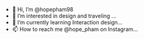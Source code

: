 - 👋 Hi, I’m @hopepham98
- 👀 I’m interested in design and traveling ...
- 🌱 I’m currently learning Interaction design...
- 📫 How to reach me @hope_pham on Instagram...

<!---
hopepham98/hopepham98 is a ✨ special ✨ repository because its `README.md` (this file) appears on your GitHub profile.
You can click the Preview link to take a look at your changes.
--->
